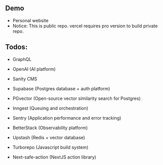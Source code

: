 ## Demo

- Personal website
- Notice: This is public repo. vercel requires pro version to build private repo.


## Todos:

- GraphQL
- OpenAI (AI platform)


- Sanity CMS
- Supabase (Postgres database + auth platform)
- PGvector (Open-source vector similarity search for Postgres)
- Inngest (Queuing and orchestration)
- Sentry (Application performance and error tracking)
- BetterStack (Observability platform)
- Upstash (Redis + vector database)
- Turborepo (Javascript build system)
- Next-safe-action (NextJS action library)
